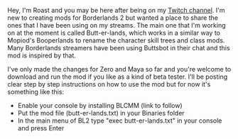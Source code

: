 Hey, I'm Roast and you may be here after being on my [Twitch channel](https://www.twitch.tv/roastporkbelly). I'm new to creating mods for Borderlands 2 but wanted a place to share the ones that I have been using on my streams. The main one that I'm working on at the moment is called Butt-er-lands, which works in a similar way to Mopiod's Booperlands to rename the character skill trees and class mods. Many Borderlands streamers have been using Buttsbot in their chat and this mod is inspired by that.

I've only made the changes for Zero and Maya so far and you're welcome to download and run the mod if you like as a kind of beta tester. I'll be posting clear step by step instructions on how to use the mod but for now it's something like this:

* Enable your console by installing BLCMM (link to follow)
* Put the mod file (butt-er-lands.txt) in your Binaries folder
* In the main menu of BL2 type "exec butt-er-lands.txt" in your console and press Enter
